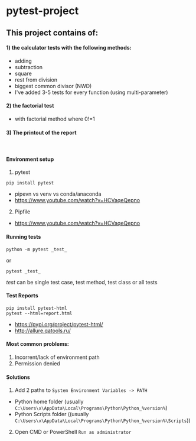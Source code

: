 # pytest-project
## This project contains of:
#### 1) the calculator tests with the following methods: 
- adding
- subtraction
- square
- rest from division
- biggest common divisor (NWD)
- I've added 3-5 tests for every function (using multi-parameter)
#### 2) the factorial test
- with factorial method where 0!=1
#### 3) The printout of the report

</br>

#### Environment setup
1) pytest
```
pip install pytest
```
- pipevn vs venv vs conda/anaconda
- https://www.youtube.com/watch?v=HCVaqeQepno
2) Pipfile 
- https://www.youtube.com/watch?v=HCVaqeQepno

#### Running tests
```
python -m pytest _test_
```
or
```
pytest _test_
```
_test_ can be single test case, test method, test class or all tests

#### Test Reports
```
pip install pytest-html
pytest --html=report.html
```
- https://pypi.org/project/pytest-html/
- http://allure.qatools.ru/




#### Most common problems:
1) Incorrent/lack of environment path
2) Permission denied

#### Solutions
1) Add 2 paths to `System Environment Variables -> PATH`
- Python home folder (usually `C:\Users\x\AppData\Local\Programs\Python\Python_%version%`)
- Python Scripts folder ((usually `C:\Users\x\AppData\Local\Programs\Python\Python_%version%\Scripts`))
2) Open CMD or PowerShell `Run as administrator`
